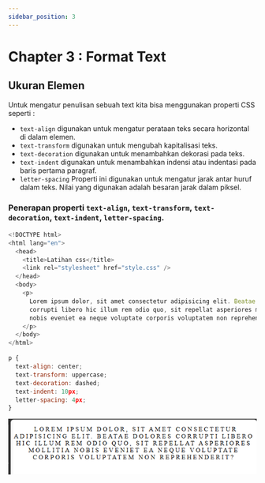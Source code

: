```yaml
---
sidebar_position: 3
---
```


# Chapter 3 : Format Text

## Ukuran Elemen

Untuk mengatur penulisan sebuah text kita bisa menggunakan properti CSS seperti :

- `text-align` digunakan untuk mengatur perataan teks secara horizontal di dalam elemen.
- `text-transform` digunakan untuk mengubah kapitalisasi teks.
- `text-decoration` digunakan untuk menambahkan dekorasi pada teks.
- `text-indent` digunakan untuk menambahkan indensi atau indentasi pada baris pertama paragraf.
- `letter-spacing` Properti ini digunakan untuk mengatur jarak antar huruf dalam teks. Nilai yang digunakan adalah besaran jarak dalam piksel.

### Penerapan properti `text-align`, `text-transform`, `text-decoration`, `text-indent`, `letter-spacing`.

```js title="index.html"
<!DOCTYPE html>
<html lang="en">
  <head>
    <title>Latihan css</title>
    <link rel="stylesheet" href="style.css" />
  </head>
  <body>
    <p>
      Lorem ipsum dolor, sit amet consectetur adipisicing elit. Beatae dolores
      corrupti libero hic illum rem odio quo, sit repellat asperiores mollitia
      nobis eveniet ea neque voluptate corporis voluptatem non reprehenderit?
    </p>
  </body>
</html>

```

```js title="style.css"
p {
  text-align: center;
  text-transform: uppercase;
  text-decoration: dashed;
  text-indent: 10px;
  letter-spacing: 4px;
}
```

![Docusaurus Plushie](./img/gambar3.png)

